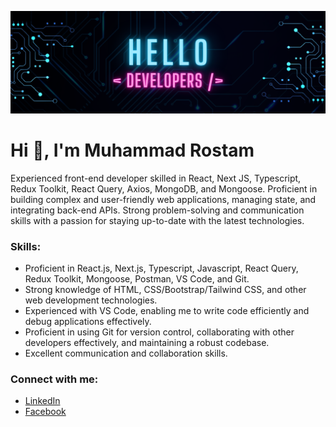 ![Md Rostam Ali Github Profile](https://github.com/rostamali/rostamali/blob/main/rostam-github-profile-banner.png 'Md Rostam Ali Github Profile')

<h1>Hi 👋, I'm Muhammad Rostam</h1>
<p>Experienced front-end developer skilled in React, Next JS, Typescript, Redux Toolkit, React Query, Axios, MongoDB, and Mongoose. Proficient in building complex and user-friendly web applications, managing state, and integrating back-end APIs. Strong problem-solving and communication skills with a passion for staying up-to-date with the latest technologies.</p>

<h3 align="left">Skills:</h3>

- Proficient in React.js, Next.js, Typescript, Javascript, React Query, Redux Toolkit, Mongoose, Postman, VS Code, and Git.
- Strong knowledge of HTML, CSS/Bootstrap/Tailwind CSS, and other web development technologies.
- Experienced with VS Code, enabling me to write code efficiently and debug applications effectively.
- Proficient in using Git for version control, collaborating with other developers effectively, and maintaining a robust codebase.
- Excellent communication and collaboration skills.

<h3 align="left">Connect with me:</h3>

- [LinkedIn](https://www.linkedin.com/in/mrostamali/)
- [Facebook](https://www.facebook.com/prorostamali/)


